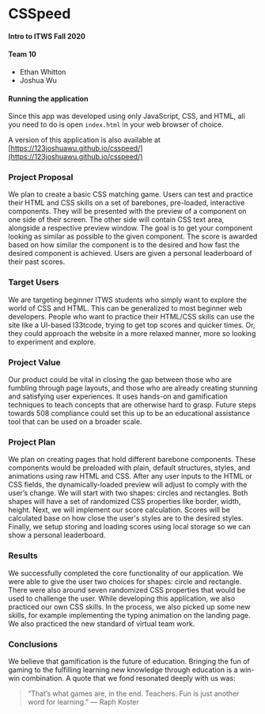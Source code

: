 # CSSpeed

#### Intro to ITWS Fall 2020

#### Team 10

- Ethan Whitton
- Joshua Wu

#### Running the application

Since this app was developed using only JavaScript, CSS, and HTML, all you need to do is open `index.html` in your web browser of choice.

A version of this application is also available at [https://123joshuawu.github.io/csspeed/](https://123joshuawu.github.io/csspeed/)

### Project Proposal

We plan to create a basic CSS matching game. Users can test and practice their HTML and CSS skills on a set of barebones, pre-loaded, interactive components. They will be presented with the preview of a component on one side of their screen. The other side will contain CSS text area, alongside a respective preview window. The goal is to get your component looking as similar as possible to the given component. The score is awarded based on how similar the component is to the desired and how fast the desired component is achieved. Users are given a personal leaderboard of their past scores.

### Target Users

We are targeting beginner ITWS students who simply want to explore the world of CSS and HTML. This can be generalized to most beginner web developers. People who want to practice their HTML/CSS skills can use the site like a UI-based l33tcode, trying to get top scores and quicker times. Or, they could approach the website in a more relaxed manner, more so looking to experiment and explore.

### Project Value

Our product could be vital in closing the gap between those who are fumbling through page layouts, and those who are already creating stunning and satisfying user experiences. It uses hands-on and gamification techniques to teach concepts that are otherwise hard to grasp. Future steps towards 508 compliance could set this up to be an educational assistance tool that can be used on a broader scale.

### Project Plan

We plan on creating pages that hold different barebone components. These components would be preloaded with plain, default structures, styles, and animations using raw HTML and CSS. After any user inputs to the HTML or CSS fields, the dynamically-loaded preview will adjust to comply with the user’s change. We will start with two shapes: circles and rectangles. Both shapes will have a set of randomized CSS properties like border, width, height. Next, we will implement our score calculation. Scores will be calculated base on how close the user's styles are to the desired styles. Finally, we setup storing and loading scores using local storage so we can show a personal leaderboard.

### Results

We successfully completed the core functionality of our application. We were able to give the user two choices for shapes: circle and rectangle. There were also around seven randomized CSS properties that would be used to challenge the user. While developing this application, we also practiced our own CSS skills. In the process, we also picked up some new skills, for example implementing the typing animation on the landing page. We also practiced the new standard of virtual team work.

### Conclusions

We believe that gamification is the future of education. Bringing the fun of gaming to the fulfilling learning new knowledge through education is a win-win combination. A quote that we fond resonated deeply with us was:

> “That’s what games are, in the end. Teachers. Fun is just another word for learning.” ― Raph Koster

